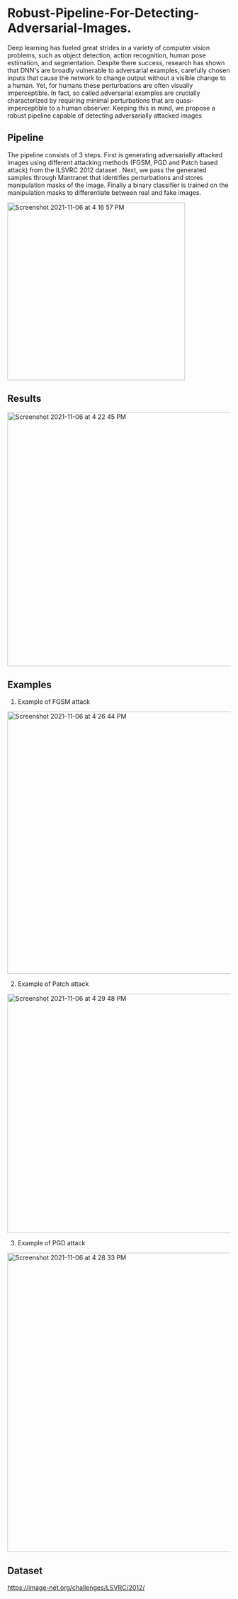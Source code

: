 # Robust-Pipeline-For-Detecting-Adversarial-Images.

Deep learning has fueled great strides in a variety of computer vision problems, such as object detection, action recognition, human pose estimation, and segmentation. Despite there success, research has shown that DNN's are broadly vulnerable to adversarial examples, carefully chosen inputs that cause the network to change output without a visible change to a human. Yet, for humans these perturbations are often visually imperceptible. In fact, so called adversarial examples are crucially characterized by requiring minimal perturbations that are quasi-imperceptible to a human observer. Keeping this in mind, we propose a robust pipeline capable of detecting adversarially attacked images

## Pipeline
The pipeline consists of 3 steps. First is generating adversarially attacked images using different attacking methods (FGSM, PGD and Patch based attack) from the ILSVRC 2012 dataset . Next, we pass the generated samples through Mantranet that identifies perturbations and stores manipulation masks of the image. Finally a binary classifier is trained on the manipulation masks to differentiate between real and fake images.

<img width="401" alt="Screenshot 2021-11-06 at 4 16 57 PM" src="https://user-images.githubusercontent.com/34295094/140606914-69095ec3-70ca-4446-9319-c687b92906f4.png">

## Results
<img width="574" alt="Screenshot 2021-11-06 at 4 22 45 PM" src="https://user-images.githubusercontent.com/34295094/140607047-ee5b761e-b089-499a-8e6b-bd3af816345c.png">

## Examples

1. Example of FGSM attack
<img width="592" alt="Screenshot 2021-11-06 at 4 26 44 PM" src="https://user-images.githubusercontent.com/34295094/140607147-09a80ad6-cf91-4d2d-8c1c-32aa816bcabc.png">

2. Example of Patch attack
<img width="540" alt="Screenshot 2021-11-06 at 4 29 48 PM" src="https://user-images.githubusercontent.com/34295094/140607199-1ef4ee78-ab07-4b1a-9e79-22b6985bc151.png">


3. Example of PGD attack
<img width="675" alt="Screenshot 2021-11-06 at 4 28 33 PM" src="https://user-images.githubusercontent.com/34295094/140607185-986a097c-31bc-4dac-bcbc-ddd27cf7101f.png">

## Dataset

https://image-net.org/challenges/LSVRC/2012/
